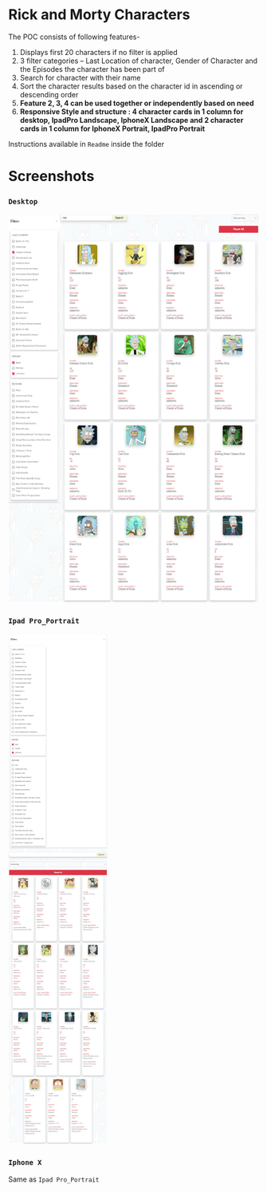 # Rick and Morty Characters

The POC consists of following features-

1.	Displays first 20 characters if no filter is applied
2.	3 filter categories – Last Location of character, Gender of Character and the Episodes the character has been part of
3.	Search for character with their name
4.	Sort the character results based on the character id in ascending or descending order
5.	**Feature 2, 3, 4 can be used together or independently based on need**
6.	**Responsive Style and structure : 4 character cards in 1 column for desktop, IpadPro Landscape, IphoneX Landscape and  2 character cards in 1 column for IphoneX Portrait, IpadPro Portrait**

Instructions available in `Readme` inside the folder

# Screenshots

### `Desktop`

<img src="rick-and-morty-characters/screenshots/desktop_1920x1080.png">

### `Ipad Pro_Portrait`

<img src="rick-and-morty-characters/screenshots/IpadPro_Portrait_1024x1366.png">

### `Iphone X`

Same as `Ipad Pro_Portrait`
